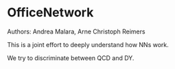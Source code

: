 #  OfficeNetwork

Authors: Andrea Malara, Arne Christoph Reimers

This is a joint effort to deeply understand how NNs work.

We try to discriminate between QCD and DY.
